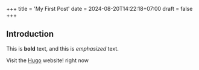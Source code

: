 +++
title = 'My First Post'
date = 2024-08-20T14:22:18+07:00
draft = false
+++
## Introduction

This is **bold** text, and this is *emphasized* text.

Visit the [Hugo](https://gohugo.io) website! right now
